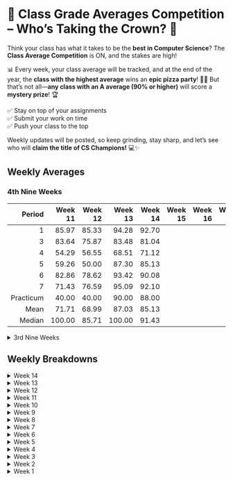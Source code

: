 # 🚀 Class Grade Averages Competition – Who’s Taking the Crown? 🎉  

Think your class has what it takes to be the **best in Computer Science**? The **Class Average Competition** is ON, and the stakes are high!  

📊 Every week, your class average will be tracked, and at the end of the year, the **class with the highest average** wins an **epic pizza party**! 🍕🔥 But that’s not all—**any class with an A average (90% or higher)** will score a **mystery prize**! 🏆  

✅ Stay on top of your assignments  
✅ Submit your work on time  
✅ Push your class to the top  

Weekly updates will be posted, so keep grinding, stay sharp, and let’s see who will **claim the title of CS Champions!** 💻✨  

## Weekly Averages

### 4th Nine Weeks

| Period     | Week 11 | Week 12 | Week 13 | Week 14 | Week 15 | Week 16 | Week 17 | Week 18 | Week 19 | Final  | Weekly Rank | Weekly Trend |
| ---------: | ------: | ------: | ------: | ------: | ------: | ------: | ------: | ------: | ------: | -----: | :---------: | :----------: |
| 1          |   85.97 |   85.33 |   94.28 |   92.70 ||||||| 1  |  -1.58 |
| 3          |   83.64 |   75.87 |   83.48 |   81.04 ||||||| 3  |  -2.44 |
| 4          |   54.29 |   56.55 |   68.51 |   71.12 ||||||| 4  |  +2.61 |
| 5          |   59.26 |   50.00 |   87.30 |   85.13 ||||||| -- |  -2.17 |
| 6          |   82.86 |   78.62 |   93.42 |   90.08 ||||||| 2  |  -3.34 |
| 7          |   71.43 |   76.59 |   95.09 |   92.10 ||||||| -- |  -2.99 |
| Practicum  |   40.00 |   40.00 |   90.00 |   88.00 ||||||| -- |  -2.00 |
| Mean       |   71.71 |   68.99 |   87.03 |   85.13 |||||||    |  -1.90 |
| Median     |  100.00 |   85.71 |  100.00 |   91.43 |||||||    |  -8.57 |


<details>
<summary>3rd Nine Weeks</summary>

| Period     | Week 1 | Week 2 | Week 3 | Week 4 | Week 5 | Week 6 | Week 7 | Week 8 | Week 9 | Final  | Weekly Rank | Weekly Trend |
| ---------: | -----: | -----: | -----: | -----: | -----: | -----: | -----: | -----: | -----: | -----: | :---------: | :----------: |
| 1          | 89.44  | 84.00  | 87.65  | 90.67  |  90.08 |  86.52 |  89.00 |  88.86 |  88.37 |  87.31 | 2           | -1.06        |
| 3          | 85.20  | 78.99  | 85.46  | 84.43  |  80.74 |  80.23 |  79.86 |  76.68 |  79.14 |  77.68 | 3           | -1.46        |
| 4          | 74.33  | 76.52  | 81.14  | 77.82  |  79.85 |  76.76 |  75.45 |  73.91 |  74.11 |  76.54 | 4           | +2.43        | 
| 5          | 89.29  | 87.74  | 87.57  | 83.48  |  78.06 |  75.17 |  73.40 |  69.78 |  69.32 |  78.42 | --          | +7.10        |
| 6          | 88.89  | 83.27  | 89.70  | 88.60  |  90.89 |  91.01 |  90.79 |  90.17 |  90.18 |  89.35 | 1           | -0.83        |
| 7          | 89.47  | 88.33  | 88.42  | 87.26  |  82.89 |  78.19 |  78.83 |  75.47 |  74.10 |  76.77 | --          | +2.67        |
| Practicum  | 100.00 | 100.00 | 100.00 | 90.00  | 100.00 | 100.00 |  95.00 |  93.33 |  98.00 |  98.18 | --          | +0.18        |
| Mean       | 86.43  | 83.80  | 86.67  | 85.93  |  83.83 |  82.72 |  81.58 |  79.75 |  79.74 |  81.84 |             | +2.10        | 
| Median     | 96.67  | 98.33  | 98.75  | 94.00  |  91.80 |  87.22 |  89.36 |  88.13 |  87.91 |  89.31 |             | +1.40        |

</details>


## Weekly Breakdowns

<!-- <details>
<summary>Week #</summary>

|   period   | count |  mean  | trend  | std dev |  min   |   25%  |   50%  |   75%  |  max   | % A's |
| :--------: | ----: | -----: | -----: | ------: | -----: | -----: | -----: | -----: | -----: | :---: |
| 1          |  20   |   |   |    |   |   |   |   | 100.00 |  |
| 3          |  25   |   |   |    |   |   |   |   | 100.00 |  |
| 4          |  23   |   |   |    |   |   |   |   | 100.00 |  |
| 5          |  27   |   |   |    |   |   |   |   | 100.00 |  |
| 6          |  28   |   |   |    |   |   |   |   | 100.00 |  |
| 7          |  22   |   |   |    |   |   |   |   | 100.00 |  |
| Practicum  |   5   | 100.00 | ----  |  0.00  | 100.00 | 100.00 | 100.00 | 100.00 | 100.00 | 100.00 |
| Aggregate  | 149   |   |   |    |   |   |   |   | 100.00 |  |

</details> -->


<details>
<summary>Week 14</summary>

|   period   | count |  mean  | trend  | std dev |  min   |   25%  |   50%  |   75%  |  max   | % A's |
| :--------: | ----: | -----: | -----: | ------: | -----: | -----: | -----: | -----: | -----: | :---: |
| 1          |  20   |  92.70 |  -1.58 | 11.44   |   0.00 |  93.94 | 100.00 | 100.00 | 100.00 | 78.95 |
| 3          |  25   |  81.04 |  -2.44 | 14.64   |  53.36 |  72.73 |  83.64 |  93.33 | 100.00 | 28.00 |
| 4          |  23   |  71.12 |  +2.61 | 35.17   |   0.00 |  56.36 |  83.64 | 100.00 | 100.00 | 47.62 |
| 5          |  27   |  83.13 |  -2.17 | 20.39   |  42.86 |  74.29 |  91.43 | 100.00 | 100.00 | 62.96 |
| 6          |  28   |  90.08 |  -3.34 | 11.65   |  50.91 |  87.73 |  94.27 | 100.00 | 100.00 | 57.14 |
| 7          |  22   |  92.10 |  -2.99 | 13.30   |  42.86 |  91.43 |  99.57 | 100.00 | 100.00 | 81.82 |
| Practicum  |   5   |  88.00 |  -2.00 | 16.71   |  65.70 |  74.29 | 100.00 | 100.00 | 100.00 | 60.00 |
| Aggregate  | 149   |  85.13 |  -1.90 | 20.12   |   0.00 |  78.18 |  91.43 | 100.00 | 100.00 | 58.50 |

</details>


<details>
<summary>Week 13</summary>

|   period   | count |  mean  | trend  | std dev |  min   |   25%  |   50%  |   75%  |  max   | % A's |
| :--------: | ----: | -----: | -----: | ------: | -----: | -----: | -----: | -----: | -----: | :---: |
| 1          |  20   |  94.28 | -----  | 13.59   |   0.00 |  92.33 | 100.00 | 100.00 | 100.00 | 78.95 |
| 3          |  25   |  83.59 | -----  | 14.04   |  60.00 |  80.00 |  86.67 |  93.33 | 100.00 | 44.00 |
| 4          |  23   |  68.51 | -----  | 38.23   |   0.00 |  53.33 |  80.00 | 100.00 | 100.00 | 47.62 |
| 5          |  27   |  87.30 | -----  | 19.55   |  50.00 |  80.00 | 100.00 | 100.00 | 100.00 | 62.96 |
| 6          |  28   |  93.42 | -----  | 10.74   |  53.00 |  91.67 | 100.00 | 100.00 | 100.00 | 75.00 |
| 7          |  22   |  95.23 | -----  | 11.55   |  50.00 |  97.75 | 100.00 | 100.00 | 100.00 | 86.36 |
| Practicum  |   5   |  90.00 | -----  | 14.14   |  70.00 |  80.00 | 100.00 | 100.00 | 100.00 | 60.00 |
| Aggregate  | 150   |  87.07 | -----  | 21.03   |   0.00 |  80.00 | 100.00 | 100.00 | 100.00 | 65.31 |

</details>

<details>
<summary>Week 12</summary>

|   period   | count |  mean  | trend  | std dev |  min   |   25%  |   50%  |   75%  |  max   | % A's |
| :--------: | ----: | -----: | -----: | ------: | -----: | -----: | -----: | -----: | -----: | :---: |
| 1          |  19   |  85.33 | -----  | 30.44   |   0.00 |  91.67 | 100.00 | 100.00 | 100.00 | 73.68 |
| 3          |  25   |  75.87 | -----  | 21.97   |  42.68 |  67.14 |  82.26 | 100.00 | 100.00 | 28.00 |
| 4          |  23   |  56.55 | -----  | 41.76   |   0.00 |  12.50 |  62.50 | 100.00 | 100.00 | 33.33 |
| 5          |  27   |  50.00 | -----  | 41.60   |   0.00 |   0.00 |  50.00 | 100.00 | 100.00 | 33.33 |
| 6          |  28   |  78.62 | -----  | 71.88   |   0.00 |  71.88 |  87.50 | 100.00 | 100.00 | 42.86 |
| 7          |  21   |  76.59 | -----  | 36.63   |   0.00 |  50.00 | 100.00 | 100.00 | 100.00 | 63.64 |
| Practicum  |   5   |  40.00 | -----  | 54.77   |   0.00 |   0.00 |   0.00 | 100.00 | 100.00 | 60.00 |
| Aggregate  | 148   |  68.99 | -----  | 36.66   |   0.00 |  50.00 |  85.71 | 100.00 | 100.00 | 38.78 |

</details>

<details>
<summary>Week 11</summary>

|   period   | count |  mean  | trend  | std dev |  min   |   25%  |   50%  |   75%  |  max   | % A's |
| :--------: | ----: | -----: | -----: | ------: | -----: | -----: | -----: | -----: | -----: | :---: |
| 1          |  19   |  85.97 | -----  | 30.04   |   0.00 | 100.00 | 100.00 | 100.00 | 100.00 | 77.78 |
| 3          |  25   |  83.64 | -----  | 17.02   |  60.00 |  60.00 |  80.00 | 100.00 | 100.00 | 48.00 |
| 4          |  23   |  54.29 | -----  | 44.79   |   0.00 |   0.00 |  60.00 | 100.00 | 100.00 | 38.10 |
| 5          |  27   |  59.26 | -----  | 50.07   |   0.00 |   0.00 | 100.00 | 100.00 | 100.00 | 59.26 |
| 6          |  28   |  82.86 | -----  | 29.17   |   0.00 |  80.00 | 100.00 | 100.00 | 100.00 | 57.14 |
| 7          |  21   |  71.43 | -----  | 46.29   |   0.00 |   0.00 | 100.00 | 100.00 | 100.00 | 71.43 |
| Practicum  |   5   |  40.00 | -----  | 54.77   |   0.00 |   0.00 |   0.00 | 100.00 | 100.00 | 60.00 |
| Aggregate  | 148   |  71.71 | -----  | 40.11   |   0.00 |  60.00 | 100.00 | 100.00 | 100.00 | 57.24 |

</details>

<details>
<summary>Week 10</summary>

|   period   | count |  mean  | trend  | std dev |  min   |   25%  |   50%  |   75%  |  max   |  % A's |
| :--------: | ----: | -----: | -----: | ------: | -----: | -----: | -----: | -----: | -----: | :----: |
| 1          |  19   |  87.31 | -1.06  | 16.34   |  46.77 |  86.65 |  93.30 |  98.55 | 100.00 |  66.67 |
| 3          |  25   |  77.68 | -1.46  | 15.14   |  41.31 |  68.00 |  78.96 |  89.54 | 100.00 |  24.00 |
| 4          |  23   |  76.54 | +2.43  | 21.30   |  40.00 |  62.00 |  83.93 |  95.56 | 100.00 |  33.33 |
| 5          |  27   |  78.42 | +7.10  | 23.04   |  62.00 |  69.42 |  90.55 |  98.08 | 100.00 |  51.85 |
| 6          |  28   |  89.35 | -0.83  | 12.30   |  50.00 |  84.26 |  92.61 |  98.31 | 100.00 |  57.14 |
| 7          |  22   |  76.77 | +2.67  | 25.27   |  73.00 |  76.55 |  84.62 |  99.40 | 100.00 |  45.45 |
| Practicum  |   5   |  98.18 | +0.18  |  4.07   |  90.91 | 100.00 | 100.00 | 100.00 | 100.00 | 100.00 |
| Aggregate  | 149   |  81.84 | +2.10  | 19.62   |  15.00 |  68.15 |  89.31 |  97.89 | 100.00 |  47.95 |

</details>

<details>
<summary>Week 9</summary>

|   period   | count |  mean  | trend  | std dev |  min   |   25%  |   50%  |   75%  |  max   |  % A's |
| :--------: | ----: | -----: | -----: | ------: | -----: | -----: | -----: | -----: | -----: | :----: |
| 1          |  19   |  88.37 | -0.49  | 16.55   |  44.70 |  89.94 |  95.88 |  98.46 |  99.88 |  72.22 |
| 3          |  25   |  79.14 | +2.46  | 15.37   |  30.00 |  71.15 |  81.33 |  88.46 |  99.88 |  24.00 |
| 4          |  23   |  74.11 | +0.20  | 26.35   |   0.00 |  58.46 |  80.00 |  95.44 | 100.00 |  38.10 |
| 5          |  27   |  69.32 | -0.46  | 30.05   |  56.00 |  59.55 |  79.09 |  90.91 | 100.00 |  44.44 |
| 6          |  28   |  90.18 | +0.01  | 11.81   |  48.89 |  85.21 |  93.37 |  99.65 | 100.00 |  64.29 |
| 7          |  22   |  74.10 | -1.37  | 23.20   |  68.00 |  69.07 |  75.91 |  98.84 | 100.00 |  36.36 |
| Practicum  |   5   |  98.00 | +4.67  |  4.47   |  90.00 | 100.00 | 100.00 | 100.00 | 100.00 | 100.00 |
| Aggregate  | 149   |  79.74 | -0.01  | 22.47   |   0.00 |  68.89 |  87.91 |  96.36 | 100.00 |  47.95 |

</details>

<details>
<summary>Week 8</summary>

|   period   | count |  mean | trend | std dev |  min  |   25%  |   50%  |   75%  |  max   | % A's |
| :--------: | ----: | ----: | ----: | ------: | ----: | -----: | -----: | -----: | -----: | :---: |
| 1          |  19   | 88.86 | -0.23 | 16.34   | 40.00 |  88.89 |  95.20 |  99.74 | 100.00 | 72.22 |
| 3          |  26   | 76.68 | -3.18 | 16.74   | 24.00 |  70.34 |  81.36 |  89.99 | 100.00 | 26.92 |
| 4          |  23   | 73.91 | -1.54 | 26.46   |  0.00 |  60.87 |  78.75 |  97.13 | 100.00 | 33.33 |
| 5          |  28   | 69.78 | -3.62 | 29.19   | 57.00 |  59.12 |  85.50 |  99.20 | 100.00 | 35.71 |
| 6          |  28   | 90.17 | -0.62 | 11.63   | 50.00 |  85.41 |  92.38 |  99.73 | 100.00 | 57.14 |
| 7          |  23   | 75.47 | -3.36 | 22.33   | 70.00 |  77.53 |  80.00 |  98.94 | 100.00 | 34.78 |
| Practicum  |   5   | 93.33 | -1.67 | 14.91   | 85.00 | 100.00 | 100.00 | 100.00 | 100.00 | 80.00 |
| Aggregate  | 151   | 79.75 | -1.83 | 22.98   |  0.00 |  68.00 |  88.13 |  99.10 | 100.00 | 44.30 |

</details>

<details>
<summary>Week 7</summary>

|   period   | count |  mean | trend | std dev |  min  |  25%   |   50%  |   75%  |  max   | % A's |
| :--------: | ----: | ----: | ----: | ------: | ----: | -----: | -----: | -----: | -----: | :---: |
| 1          |  19   | 89.09 | +2.57 |   16.04 | 44.91 |  90.50 |  95.58 |  99.73 | 100.00 | 77.78 |
| 3          |  26   | 79.86 | -0.37 |   17.38 | 20.45 |  71.91 |  82.95 |  90.91 | 100.00 | 26.92 |
| 4          |  23   | 75.45 | -1.31 |   26.27 |  0.00 |  62.86 |  82.27 |  96.86 | 100.00 | 38.10 |
| 5          |  28   | 73.40 | -1.77 |   28.56 | 57.00 |  64.58 |  87.22 | 100.00 | 100.00 | 46.43 |
| 6          |  28   | 90.79 | -0.22 |   11.41 | 50.00 |  86.23 |  92.27 |  99.71 | 100.00 | 67.86 |
| 7          |  23   | 78.83 | +0.64 |   20.16 | 30.00 |  63.75 |  81.00 |  98.82 | 100.00 | 34.78 |
| Practicum  |   5   | 95.00 | -5.00 |   11.18 | 85.00 | 100.00 | 100.00 | 100.00 | 100.00 | 80.00 |
| Aggregate  | 151   | 81.58 | -1.14 |   22.21 |  0.00 |  70.57 |  89.36 |  99.70 | 100.00 | 48.68 |

</details>

<details>
<summary>Week 6</summary>

|   period   | count |  mean  | trend | std dev |  min   |   25%  |   50%  |   75%  |  max   | % A's  |
| :--------: | ----: | -----: | ----: | ------: | -----: | -----: | -----: | -----: | -----: | :----: |
| 1          |  19   |  86.52 | -3.56 | 18.95   |  40.00 |  82.79 |  95.00 |  99.41 | 100.00 |  63.16 |
| 3          |  26   |  80.23 | -0.51 | 17.82   |  13.89 |  72.85 |  83.35 |  91.45 | 100.00 |  34.62 |
| 4          |  21   |  76.76 | -3.09 | 21.71   |  37.38 |  60.00 |  84.29 |  96.70 | 100.00 |  39.13 |
| 5          |  28   |  75.17 | -2.89 | 28.00   |  57.00 |  59.27 |  84.52 |  87.81 | 100.00 |  46.43 |
| 6          |  28   |  91.01 | +0.12 | 11.27   |  51.43 |  85.87 |  93.81 |  99.69 | 100.00 |  71.43 |
| 7          |  23   |  78.19 | -4.70 | 19.19   |  30.00 |  71.43 |  83.75 |  92.35 | 100.00 |  26.09 |
| Practicum  |   5   | 100.00 | ----  |  0.00   | 100.00 | 100.00 | 100.00 | 100.00 | 100.00 | 100.00 |
| Aggregate  | 151   |  82.72 | -1.11 | 21.56   |  13.89 |  73.14 |  91.16 |  99.68 | 100.00 |  53.02 |

</details>

<details>
<summary>Week 5</summary>

|   period   | count |  mean  | trend  | std dev |  min   |   25%  |   50%  |   75%  |  max   | % A's  |
| :--------: | ----: | -----: | -----: | ------: | -----: | :----: | -----: | -----: | -----: | :----: |
| 1          |  19   |  90.08 |  -0.59 | 15.56   |  48.00 |  92.35 |  96.62 |  99.34 | 100.00 |  73.68 |
| 3          |  26   |  80.47 |  -3.69 | 17.92   |  19.00 |  75.03 |  83.85 |  92.90 | 100.00 |  34.62 |
| 4          |  22   |  79.85 |  +2.03 | 21.94   |  36.00 |  65.61 |  87.65 |  97.97 | 100.00 |  40.91 |
| 5          |  28   |  78.06 |  -5.42 | 29.17   |  66.07 |  71.00 |  98.21 | 100.00 | 100.00 |  53.57 |
| 6          |  28   |  90.89 |  +2.29 | 11.50   |  56.00 |  87.43 |  95.09 |  99.38 | 100.00 |  71.43 |
| 7          |  23   |  82.89 |  -4.37 | 20.50   |  70.00 |  82.92 |  85.71 |  97.99 | 100.00 |  39.13 |
| Practicum  |   5   | 100.00 | +10.00 |  0.00   | 100.00 | 100.00 | 100.00 | 100.00 | 100.00 | 100.00 |
| Aggregate  | 151   |  82.89 |  -1.56 | 22.00   |  19.00 |  77.06 |  92.68 |  99.56 | 100.00 |  53.95 |

</details>

<details>
<summary>Week 4</summary>

|   period   | count |  mean  | trend  | std dev |  min   |   25%  |   50%  |   75%  |  max   | % A's |
| :--------: | ----: | -----: | -----: | ------: | -----: | -----: | -----: | -----: | -----: | :---: |
| 1          |  19   | 90.67  |  +3.02 | 14.86   | 50.80  |  93.33 |  97.95 |  99.49 | 100.00 | 73.68 |
| 3          |  26   | 84.43  |  -1.03 | 15.58   | 28.57  |  78.25 |  88.00 |  94.48 | 100.00 | 42.31 |
| 4          |  22   | 77.82  |  -3.32 | 22.10   | 35.00  |  61.91 |  84.71 |  99.52 | 100.00 | 40.91 |
| 5          |  28   | 83.48  |  -4.09 | 25.94   | 55.00  |  77.50 |  98.00 | 100.00 | 100.00 | 64.29 |
| 6          |  28   | 88.60  |  -1.10 | 13.34   | 56.36  |  77.77 |  94.41 |  98.68 | 100.00 | 53.57 |
| 7          |  23   | 87.26  |  -1.16 | 26.03   | 63.00  |  94.67 |  99.00 | 100.00 | 100.00 | 78.26 |
| Practicum  |   5   | 90.00  | -10.00 | 11.18   | 75.00  | 100.00 | 100.00 | 100.00 | 100.00 | 80.00 |
| Aggregate  | 151   | 85.93  |  -1.28 | 20.20   | 28.57  |  77.88 |  94.00 |  99.80 | 100.00 | 53.94 |

</details>

<details>
<summary>Week 3</summary>

|   period   | count |  mean  | trend | std dev |  min   |   25%  |   50%  |  75%   |  max   |  % A's |
| :--------: | ----: | -----: | ----: | ------: | -----: | ------:| -----: | -----: | -----: | :----: |
| 1          |  20   |  87.65 | +3.65 | 14.69   |  58.00 |  97.08 |  99.25 | 100.00 | 100.00 |  73.68 |
| 3          |  26   |  85.46 | +6.47 | 17.93   |  20.00 |  84.14 |  90.29 |  99.57 | 100.00 |  57.69 |
| 4          |  23   |  81.14 | +4.62 | 21.89   |  40.00 |  79.64 |  98.71 |  99.68 | 100.00 |  50.00 |
| 5          |  28   |  87.57 | -0.17 | 29.28   |   0.00 |  95.00 |  98.75 | 100.00 | 100.00 |  78.57 |
| 6          |  27   |  89.70 | +6.43 | 21.03   |   0.00 |  82.75 |  98.14 |  99.68 | 100.00 |  64.29 |
| 7          |  23   |  88.42 | +0.09 | 29.02   |   0.00 |  95.83 |  98.75 | 100.00 | 100.00 |  86.97 |
| Practicum  |   5   | 100.00 | ----  |  0.00   | 100.00 | 100.00 | 100.00 | 100.00 | 100.00 | 100.00 |
| Aggregate  | 152   |  86.67 | +2.87 | 22.72   |   0.00 |  88.00 |  98.75 | 100.00 | 100.00 |  69.54 |

</details>

<details>
<summary>Week 2</summary>

|   period   | count |  mean  | trend | std dev |  min   |   25%  |   50%  |  75%   |  max   |  % A's |
| :--------: | ----: | -----: | ----: | ------: | -----: | ------:| -----: | -----: | -----: | :----: |
| 1          |  20   |  84.00 | -5.44 | 20.38   |   0.00 | 100.00 | 100.00 | 100.00 | 100.00 |  78.95 |
| 3          |  26   |  78.99 | -6.21 | 24.14   |  20.00 |  74.00 |  96.67 |  99.00 | 100.00 |  53.85 |
| 4          |  23   |  76.52 | +2.19 | 33.18   |   0.00 |  71.00 |  98.00 | 100.00 | 100.00 |  63.64 |
| 5          |  28   |  87.74 | -1.55 | 28.54   |   0.00 |  95.00 |  99.17 | 100.00 | 100.00 |  85.71 |
| 6          |  27   |  82.27 | -5.62 | 25.67   |   0.00 |  60.00 |  96.50 |  99.25 | 100.00 |  64.29 |
| 7          |  23   |  88.33 | -1.14 | 27.49   |   0.00 |  95.83 | 100.00 | 100.00 | 100.00 |  85.96 |
| Practicum  |   5   | 100.00 | ----  |  0.00   | 100.00 | 100.00 | 100.00 | 100.00 | 100.00 | 100.00 |
| Aggregate  | 152   |  83.80 | -2.63 | 26.38   |   0.00 |  85.00 |  98.33 | 100.00 | 100.00 |  72.85 |

</details>

<details>
<summary>Week 1</summary>

|   period   | count |  mean  | trend | std dev |  min   |   25%  |   50%  |  75%   |  max   |  % A's |
| :--------: | ----: | -----: | ----: | ------: | -----: | ------:| -----: | -----: | -----: | :----: |
| 1          |  20   |  89.44 | ----  | 19.85   |   0.00 | 100.00 | 100.00 | 100.00 | 100.00 |  78.95 |
| 3          |  26   |  85.20 | ----  | 23.27   |  33.33 |  96.67 | 100.00 | 100.00 | 100.00 |  73.08 |
| 4          |  23   |  74.33 | ----  | 35.48   |   0.00 |  63.33 | 100.00 | 100.00 | 100.00 |  59.09 |
| 5          |  28   |  89.29 | ----  | 31.50   |   0.00 | 100.00 | 100.00 | 100.00 | 100.00 |  89.29 |
| 6          |  27   |  88.89 | ----  | 20.67   |  33.33 |  83.33 | 100.00 | 100.00 | 100.00 |  71.43 |
| 7          |  23   |  89.47 | ----  | 31.53   |   0.00 | 100.00 | 100.00 | 100.00 | 100.00 |  73.91 |
| Practicum  |   5   | 100.00 | ----  |  0.00   | 100.00 | 100.00 | 100.00 | 100.00 | 100.00 | 100.00 |
| Aggregate  | 152   |  86.43 | ----  | 26.92   |   0.00 | 100.00 | 100.00 | 100.00 | 100.00 |  75.50 |

</details>
